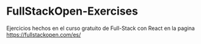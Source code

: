 # FullStackOpen-Exercises
Ejercicios hechos en el curso gratuito de Full-Stack con React en la pagina https://fullstackopen.com/es/
